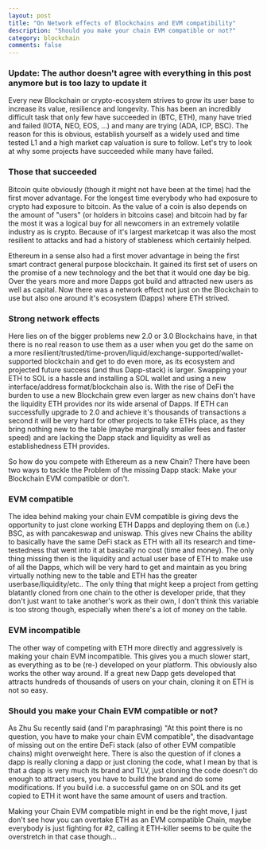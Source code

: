 ```yaml
---
layout: post
title: "On Network effects of Blockchains and EVM compatibility"
description: "Should you make your chain EVM compatible or not?"
category: blockchain
comments: false
---
```


### Update: The author doesn't agree with everything in this post anymore but is too lazy to update it

Every new Blockchain or crypto-ecosystem strives to grow its user base to increase its value, resilience and longevity. This has been an incredibly difficult task that only few have succeeded in (BTC, ETH), many have tried and failed (IOTA, NEO, EOS, ...) and many are trying (ADA, ICP, BSC). The reason for this is obvious, establish yourself as a widely used and time tested L1 and a high market cap valuation is sure to follow. Let's try to look at why some projects have succeeded while many have failed.

### Those that succeeded

Bitcoin quite obviously (though it might not have been at the time) had the first mover advantage. For the longest time everybody who had exposure to crypto had exposure to bitcoin. As the value of a coin is also depends on the amount of "users" (or holders in bitcoins case) and bitcoin had by far the most it was a logical buy for all newcomers in an extremely volatile industry as is crypto. Because of it's largest marketcap it was also the most resilient to attacks and had a history of stableness which certainly helped.

Ethereum in a sense also had a first mover advantage in being the first smart contract general purpose blockchain. It gained its first set of users on the promise of a new technology and the bet that it would one day be big. Over the years more and more Dapps got build and attracted new users as well as capital. Now there was a network effect not just on the Blockchain to use but also one around it's ecosystem (Dapps) where ETH strived.

### Strong network effects

Here lies on of the bigger problems new 2.0 or 3.0 Blockchains have, in that there is no real reason to use them as a user when you get do the same on a more resilient/trusted/time-proven/liquid/exchange-supported/wallet-supported blockchain and get to do even more, as its ecosystem and projected future success (and thus Dapp-stack) is larger. Swapping your ETH to SOL is a hassle and installing a SOL wallet and using a new interface/address format/blockchain also is. With the rise of DeFi the burden to use a new Blockchain grew even larger as new chains don't have the liquidity ETH provides nor its wide arsenal of Dapps. If ETH can successfully upgrade to 2.0 and achieve it's thousands of transactions a second it will be very hard for other projects to take ETHs place, as they bring nothing new to the table (maybe marginally smaller fees and faster speed) and are lacking the Dapp stack and liquidity as well as establishedness ETH provides.

So how do you compete with Ethereum as a new Chain? There have been two ways to tackle the Problem of the missing Dapp stack: Make your Blockchain EVM compatible or don't.

### EVM compatible

The idea behind making your chain EVM compatible is giving devs the opportunity to just clone working ETH Dapps and deploying them on (i.e.) BSC, as with pancakeswap and uniswap. This gives new Chains the ability to basically have the same DeFi stack as ETH with all its research and time-testedness that went into it at basically no cost (time and money). The only thing missing then is the liquidity and actual user base of ETH to make use of all the Dapps, which will be very hard to get and maintain as you bring virtually nothing new to the table and ETH has the greater userbase/liquidity/etc.. The only thing that might keep a project from getting blatantly cloned from one chain to the other is developer pride, that they don't just want to take another's work as their own, I don't think this variable is too strong though, especially when there's a lot of money on the table.

### EVM incompatible

The other way of competing with ETH more directly and aggressively is making your chain EVM incompatible. This gives you a much slower start, as everything as to be (re-) developed on your platform. This obviously also works the other way around. If a great new Dapp gets developed that attracts hundreds of thousands of users on your chain, cloning it on ETH is not so easy.

### Should you make your Chain EVM compatible or not?

As Zhu Su recently said (and I'm paraphrasing) "At this point there is no question, you have to make your chain EVM compatible", the disadvantage of missing out on the entire DeFi stack (also of other EVM compatible chains) might overweight here. There is also the question of if clones a dapp is really cloning a dapp or just cloning the code, what I mean by that is that a dapp is very much its brand and TLV, just cloning the code doesn't do enough to attract users, you have to build the brand and do some modifications. If you build i.e. a successful game on on SOL and its get copied to ETH it wont have the same amount of users and traction.

Making your Chain EVM compatible might in end be the right move, I just don't see how you can overtake ETH as an EVM compatible Chain, maybe everybody is just fighting for #2, calling it ETH-killer seems to be quite the overstretch in that case though...
